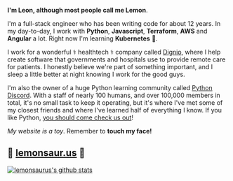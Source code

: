 **I'm Leon, although most people call me Lemon**.

I'm a full-stack engineer who has been writing code for about 12 years. In my day-to-day, I work with **Python**, **Javascript**, **Terraform**, **AWS** and **Angular** a lot. Right now I'm learning **Kubernetes** 🧊.

I work for a wonderful ⚕️ healthtech ⚕️ company called [Dignio](https://dignio.com), where I help create software that governments and hospitals use to provide remote care for patients. I honestly believe we're part of something important, and I sleep a little better at night knowing I work for the good guys.

I'm also the owner of a huge Python learning community called [Python Discord](https://pythondiscord.com). With a staff of nearly 100 humans, and over 100,000 members in total, it's no small task to keep it operating, but it's where I've met some of my closest friends and where I've learned half of everything I know. If you like Python, [you should come check us out](https://discord.gg/python)!

_My website is a toy_. Remember to **touch my face!**

## :lemon: **[lemonsaur.us](https://lemonsaur.us)** :lemon:

[![lemonsaurus's github stats](https://github-readme-stats.vercel.app/api?username=lemonsaurus&show_icon=true&theme=synthwave)](https://github.com/anuraghazra/github-readme-stats)
